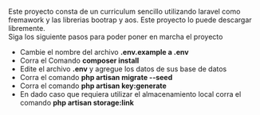 <!DOCTYPE html>
<html>
<head>
  <meta charset="utf-8">
  <meta name="viewport" content="width=device-width, initial-scale=1.0">
  <title>Proyecto</title>
  <link rel="stylesheet" href="https://stackedit.io/style.css" />
</head>

<body class="stackedit">
  <div class="stackedit__html"><p>Este proyecto consta de un curriculum sencillo utilizando laravel como fremawork y las librerias bootrap y aos. Este proyecto lo puede descargar libremente.<br>
Siga los siguiente pasos para poder poner en marcha el proyecto</p>
<ul>
<li>Cambie el nombre del archivo <strong>.env.example a .env</strong></li>
<li>Corra el Comando <strong>composer install</strong></li>
<li>Edite el archivo <strong>.env</strong> y agregue los datos de sus base de datos</li>
<li>Corra el comando <strong>php artisan migrate --seed</strong></li>
<li>Corra el comando <strong>php artisan key:generate</strong></li>
<li>En dado caso que requiera utilizar el almacenamiento local corra el 		comando <strong>php artisan storage:link</strong></li>
</ul>
</div>
</body>

</html>

